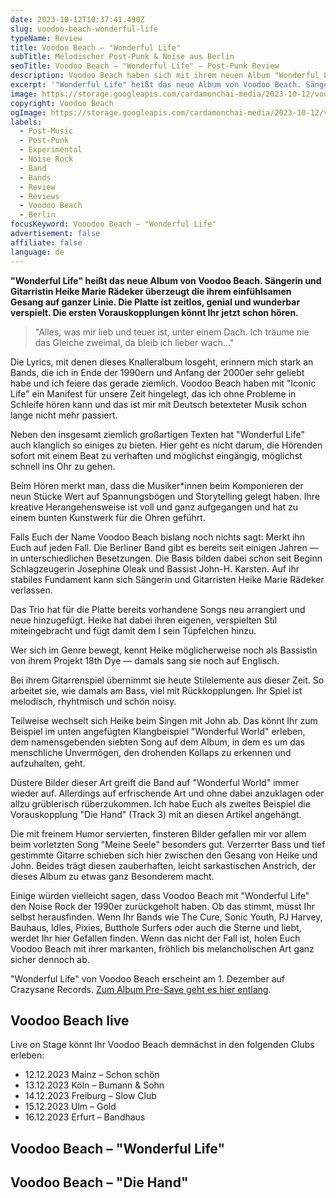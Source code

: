 ```yaml
---
date: 2023-10-12T10:37:41.490Z
slug: voodoo-beach-wonderful-life
typeName: Review
title: Voodoo Beach – "Wonderful Life"
subTitle: Melodischer Post-Punk & Noise aus Berlin
seoTitle: Voodoo Beach – "Wonderful Life" – Post-Punk Review
description: Voodoo Beach haben sich mit ihrem neuen Album "Wonderful Life" Sängerin und Gitarristin Heike Marie Rädeker (18th Dye) ins Boot gehört. Erfahrt jetzt, warum Ihr die Platte nicht verpassen solltet!
excerpt: '"Wonderful Life" heißt das neue Album von Voodoo Beach. Sängerin und Gitarristin Heike Marie Rädeker überzeugt die  ihrem einfühlsamen Gesang auf ganzer Linie. Die Platte ist zeitlos, genial und wunderbar verspielt. Die ersten Vorauskopplungen könnt Ihr jetzt schon hören.'
image: https://storage.googleapis.com/cardamonchai-media/2023-10-12/voodoo-beach-wonderful-life-jpg-imagine-d8d8d8_929292_1024_768/640.webp
copyright: Voodoo Beach
ogImage: https://storage.googleapis.com/cardamonchai-media/2023-10-12/voodoo-beach-wonderful-life-og-jpg-imagine-e80878_bb4885_1200_630/640.webp
labels:
  - Post-Music
  - Post-Punk
  - Experimental
  - Noise Rock
  - Band
  - Bands
  - Review
  - Reviews
  - Voodoo Beach
  - Berlin
focusKeyword: Vooodoo Beach – "Wonderful Life"
advertisement: false
affiliate: false
language: de
---
```


**"Wonderful Life" heißt das neue Album von Voodoo Beach. Sängerin und Gitarristin Heike Marie Rädeker überzeugt die ihrem einfühlsamen Gesang auf ganzer Linie. Die Platte ist zeitlos, genial und wunderbar verspielt. Die ersten Vorauskopplungen könnt Ihr jetzt schon hören.**

> "Alles, was mir lieb und teuer ist, unter einem Dach. Ich träume nie das Gleiche zweimal, da bleib ich lieber wach..."

Die Lyrics, mit denen dieses Knalleralbum losgeht, erinnern mich stark an Bands, die ich in Ende der 1990ern und Anfang der 2000er sehr geliebt habe und ich feiere das gerade ziemlich. Voodoo Beach haben mit "Iconic Life" ein Manifest für unsere Zeit hingelegt, das ich ohne Probleme in Schleife hören kann und das ist mir mit Deutsch betexteter Musik schon lange nicht mehr passiert.

Neben den insgesamt ziemlich großartigen Texten hat "Wonderful Life" auch klanglich so einiges zu bieten. Hier geht es nicht darum, die Hörenden sofort mit einem Beat zu verhaften und möglichst eingängig, möglichst schnell ins Ohr zu gehen.

Beim Hören merkt man, dass die Musiker\*innen beim Komponieren der neun Stücke Wert auf Spannungsbögen und Storytelling gelegt haben. Ihre kreative Herangehensweise ist voll und ganz aufgegangen und hat zu einem bunten Kunstwerk für die Ohren geführt.

Falls Euch der Name Voodoo Beach bislang noch nichts sagt: Merkt ihn Euch auf jeden Fall. Die Berliner Band gibt es bereits seit einigen Jahren — in unterschiedlichen Besetzungen. Die Basis bilden dabei schon seit Beginn Schlagzeugerin Josephine Oleak und Bassist John-H. Karsten. Auf ihr stabiles Fundament kann sich Sängerin und Gitarristen Heike Marie Rädeker verlassen.

Das Trio hat für die Platte bereits vorhandene Songs neu arrangiert und neue hinzugefügt. Heike hat dabei ihren eigenen, verspielten Stil miteingebracht und fügt damit dem I sein Tüpfelchen hinzu.

Wer sich im Genre bewegt, kennt Heike möglicherweise noch als Bassistin von ihrem Projekt 18th Dye — damals sang sie noch auf Englisch.

Bei ihrem Gitarrenspiel übernimmt sie heute Stilelemente aus dieser Zeit. So arbeitet sie, wie damals am Bass, viel mit Rückkopplungen. Ihr Spiel ist melodisch, rhyhtmisch und schön noisy.

Teilweise wechselt sich Heike beim Singen mit John ab. Das könnt Ihr zum Beispiel im unten angefügten Klangbeispiel "Wonderful World" erleben, dem namensgebenden siebten Song auf dem Album, in dem es um das menschliche Unvermögen, den drohenden Kollaps zu erkennen und aufzuhalten, geht.

Düstere Bilder dieser Art greift die Band auf "Wonderful World" immer wieder auf. Allerdings auf erfrischende Art und ohne dabei anzuklagen oder allzu grüblerisch rüberzukommen. Ich habe Euch als zweites Beispiel die Vorauskopplung "Die Hand" (Track 3) mit an diesen Artikel angehängt.

Die mit freinem Humor servierten, finsteren Bilder gefallen mir vor allem beim vorletzten Song "Meine Seele" besonders gut. Verzerrter Bass und tief gestimmte Gitarre schieben sich hier zwischen den Gesang von Heike und John. Beides trägt diesen zauberhaften, leicht sarkastischen Anstrich, der dieses Album zu etwas ganz Besonderem macht.

Einige würden vielleicht sagen, dass Voodoo Beach mit "Wonderful Life" den Noise Rock der 1990er zurückgeholt haben. Ob das stimmt, müsst Ihr selbst herausfinden. Wenn Ihr Bands wie The Cure, Sonic Youth, PJ Harvey, Bauhaus, Idles, Pixies, Butthole Surfers oder auch die Sterne und liebt, werdet Ihr hier Gefallen finden. Wenn das nicht der Fall ist, holen Euch Voodoo Beach mit ihrer markanten, fröhlich bis melancholischen Art ganz sicher dennoch ab.

"Wonderful Life" von Voodoo Beach erscheint am 1. Dezember auf Crazysane Records. [Zum Album Pre-Save geht es hier entlang](https://orcd.co/vb-wonderful-life-album).

## Voodoo Beach live

Live on Stage könnt Ihr Voodoo Beach demnächst in den folgenden Clubs erleben:

- 12.12.2023 Mainz – Schon schön
- 13.12.2023 Köln – Bumann & Sohn
- 14.12.2023 Freiburg – Slow Club
- 15.12.2023 Ulm – Gold
- 16.12.2023 Erfurt – Bandhaus

## Voodoo Beach – "Wonderful Life"

<YouTube id="tucWYQOT5LI" />

## Voodoo Beach – "Die Hand"

<YouTube id="inhIO4qoY_Q" />
